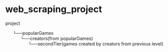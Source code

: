 # web_scraping_project

project  
*	└──popularGames  
	*	└──creators(from popularGames)  
		*	└──secondTier(games created by creators from previous level)

<style>
ul {
  list-style-type: none;
}
</style>
